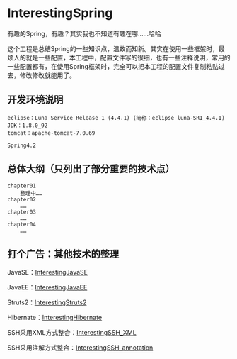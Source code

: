# InterestingSpring

有趣的Spring，有趣？其实我也不知道有趣在哪……哈哈

这个工程是总结Spring的一些知识点，温故而知新。其实在使用一些框架时，最烦人的就是一些配置，本工程中，配置文件写的很细，也有一些注释说明，常用的一些配置都有，在使用Spring框架时，完全可以把本工程的配置文件复制粘贴过去，修改修改就能用了。

## 开发环境说明
	eclipse：Luna Service Release 1 (4.4.1) (简称：eclipse luna-SR1_4.4.1)
	JDK：1.8.0_92
	tomcat：apache-tomcat-7.0.69

	Spring4.2

## 总体大纲（只列出了部分重要的技术点）
	chapter01
		整理中……
	chapter02
		……
	chapter03
		……
	chapter04
		……

## 打个广告：其他技术的整理
JavaSE：[InterestingJavaSE](https://github.com/gongchuanjing/InterestingJavaSE.git)

JavaEE：[InterestingJavaEE](https://github.com/gongchuanjing/InterestingJavaEE.git)

Struts2：[InterestingStruts2](https://github.com/gongchuanjing/InterestingStruts2.git)

Hibernate：[InterestingHibernate](https://github.com/gongchuanjing/InterestingHibernate.git)

SSH采用XML方式整合：[InterestingSSH_XML](https://github.com/gongchuanjing/InterestingSSH_XML.git)

SSH采用注解方式整合：[InterestingSSH_annotation](https://github.com/gongchuanjing/InterestingSSH_annotation.git)